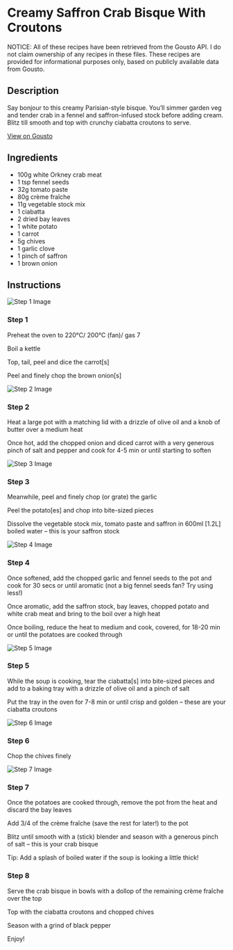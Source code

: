 # Creamy Saffron Crab Bisque With Croutons

NOTICE: All of these recipes have been retrieved from the Gousto API. I do not claim ownership of any recipes in these files. These recipes are provided for informational purposes only, based on publicly available data from Gousto.

## Description

Say bonjour to this creamy Parisian-style bisque. You’ll simmer garden veg and tender crab in a fennel and saffron-infused stock before adding cream. Blitz till smooth and top with crunchy ciabatta croutons to serve.

[View on Gousto](https://www.gousto.co.uk/recipes/cookbook/creamy-saffron-crab-bisque-with-croutons)

## Ingredients

- 100g white Orkney crab meat
- 1 tsp fennel seeds
- 32g tomato paste
- 80g crème fraîche
- 11g vegetable stock mix
- 1 ciabatta
- 2 dried bay leaves
- 1 white potato
- 1 carrot
- 5g chives
- 1 garlic clove
- 1 pinch of saffron
- 1 brown onion

## Instructions

![Step 1 Image](https://production-media.gousto.co.uk/cms/recipe-step-image/Step-1-1670332938275-x200.jpg)

### Step 1

Preheat the oven to 220°C/ 200°C (fan)/ gas 7

Boil a kettle

Top, tail, peel and dice the carrot<span class="text-danger">[s]</span>

Peel and finely chop the brown onion<span class="text-danger">[s]</span>

![Step 2 Image](https://production-media.gousto.co.uk/cms/recipe-step-image/Step-2-1670332943270-x200.jpg)

### Step 2

Heat a large pot with a matching lid with a drizzle of olive oil and a knob of butter over a medium heat

Once hot, add the chopped onion and diced carrot with a very generous pinch of salt and pepper and cook for 4-5 min or until starting to soften

![Step 3 Image](https://production-media.gousto.co.uk/cms/recipe-step-image/Step-3-1670332947649-x200.jpg)

### Step 3

Meanwhile, peel and finely chop (or grate) the garlic

Peel the potato<span class="text-danger">[es] </span>and chop into bite-sized pieces

Dissolve the vegetable stock mix, tomato paste and saffron in 600ml <span class="text-danger">[1.2L] </span>boiled water – this is your saffron stock

![Step 4 Image](https://production-media.gousto.co.uk/cms/recipe-step-image/Step-4-1670332951198-x200.jpg)

### Step 4

Once softened, add the chopped garlic and fennel seeds to the pot and cook for 30 secs or until aromatic (not a big fennel seeds fan? Try using less!)

Once aromatic, add the saffron stock, bay leaves, chopped potato and white crab meat and bring to the boil over a high heat

Once boiling, reduce the heat to medium and cook, covered, for 18-20 min or until the potatoes are cooked through

![Step 5 Image](https://production-media.gousto.co.uk/cms/recipe-step-image/Step-5-1670332955813-x200.jpg)

### Step 5

While the soup is cooking, tear the ciabatta<span class="text-danger">[s]</span> into bite-sized pieces and add to a baking tray with a drizzle of olive oil and a pinch of salt

Put the tray in the oven for 7-8 min or until crisp and golden – these are your ciabatta croutons

![Step 6 Image](https://production-media.gousto.co.uk/cms/recipe-step-image/Step-6-1670332959601-x200.jpg)

### Step 6

Chop the chives finely

![Step 7 Image](https://production-media.gousto.co.uk/cms/recipe-step-image/Step-7-1670332963932-x200.jpg)

### Step 7

Once the potatoes are cooked through, remove the pot from the heat and discard the bay leaves

Add 3/4 of the crème fraîche (save the rest for later!) to the pot

Blitz until smooth with a (stick) blender and season with a generous pinch of salt – this is your crab bisque

Tip: Add a splash of boiled water if the soup is looking a little thick!

### Step 8

Serve the crab bisque in bowls with a dollop of the remaining crème fraîche over the top

Top with the ciabatta croutons and chopped chives

Season with a grind of black pepper

Enjoy!

